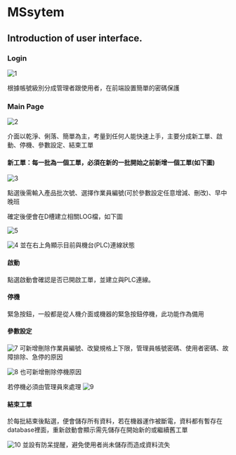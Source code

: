 # MSsytem

## Introduction of user interface.

### Login
![1](https://user-images.githubusercontent.com/73460497/193453780-5b27d8bc-e28d-47be-9b6e-cddc10a3635f.jpg)

根據帳號級別分成管理者跟使用者，在前端設置簡單的密碼保護

### Main Page
![2](https://user-images.githubusercontent.com/73460497/193453866-b5de5be4-7392-44f2-a541-3477edc75e87.jpg)

介面以乾淨、俐落、簡單為主，考量到任何人能快速上手，主要分成新工單、啟動、停機、參數設定、結束工單


#### 新工單：每一批為一個工單，必須在新的一批開始之前新增一個工單(如下圖)
![3](https://user-images.githubusercontent.com/73460497/193454279-651060f0-5491-42de-b828-82aae7908bb4.jpg)

點選後需輸入產品批次號、選擇作業員編號(可於參數設定任意增減、刪改)、早中晚班

確定後便會在D槽建立相關LOG檔，如下圖

![5](https://user-images.githubusercontent.com/73460497/193454338-47793ccc-6322-4085-9da8-903952bfaa76.jpg)

![4](https://user-images.githubusercontent.com/73460497/193454519-355f1b2c-f677-49cc-b725-8477af2ce9d2.jpg)
並在右上角顯示目前與機台(PLC)連線狀態

#### 啟動
點選啟動會確認是否已開啟工單，並建立與PLC連線。

#### 停機
緊急按鈕，一般都是從人機介面或機器的緊急按鈕停機，此功能作為備用

#### 參數設定
![7](https://user-images.githubusercontent.com/73460497/193454549-d6f28031-2e1d-472a-98e1-dbca729cc567.jpg)
可新增刪除作業員編號、改變規格上下限，管理員帳號密碼、使用者密碼、故障排除、急停的原因

![8](https://user-images.githubusercontent.com/73460497/193454601-2b1c3d7d-0fc9-44ca-8758-133b8a6cd400.jpg)
也可新增刪除停機原因

若停機必須由管理員來處理
![9](https://user-images.githubusercontent.com/73460497/193454632-8e4a19a9-ad5e-4e3c-b36b-402594f31035.jpg)

#### 結束工單
於每批結束後點選，便會儲存所有資料，若在機器運作被斷電，資料都有暫存在database裡面，重新啟動會顯示需先儲存在開始新的或繼續舊工單

![10](https://user-images.githubusercontent.com/73460497/193454771-0a5fb5f1-5fe0-4597-ae3f-7577fd0e5699.jpg)
並設有防呆提醒，避免使用者尚未儲存而造成資料流失

